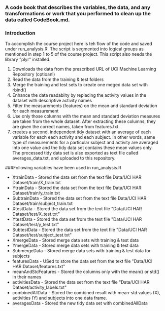### A code book that describes the variables, the data, and any transformations or work that you performed to clean up the data called CodeBook.md.

### Introduction

To accomplish the course project here is teh flow of the code and saved under run_analysis.R. The script is segmented into logical groups as mentioned in step 1 to 5 of the course project. This script also needs the library "plyr" installed.

1. Downloads the data from the prescribed URL of UCI Machine Learning Repository (optioanl)
2. Read the data from the training & test folders 
3. Merge the training and test sets to create one meged data set with rbind() 
4. Enhance the data readabilty by replacing the activity  values in the dataset with descriptive activity names
5. Filter the measurements (features) on the mean and standard deviation for each measurement
6. Use only those columns with the mean and standard deviation measures are taken from the whole dataset. After extracting these columns, they are given the correct names, taken from features.txt. 
7. creates a second, independent tidy dataset with an average of each variable for each each activity and each subject. In other words, same type of measurements for a particular subject and activity are averaged into one value and the tidy data set contains these mean values only. The processed tidy data set is also exported as text file called averages_data.txt, and uploaded to this repository.


###Following variables have been used in run_analysis.R

* XtrainData - Stored the data set from the text file Data/UCI HAR Dataset/train/X_train.txt
* YtrainData - Stored the data set from the text file Data/UCI HAR Dataset/train/y_train.txt
* SubtrainData - Stored the data set from the text file Data/UCI HAR Dataset/train/subject_train.txt
* XtestData - Stored the data set from the text file "Data/UCI HAR Dataset/test/X_test.txt"
* YtestData - Stored the data set from the text file  "Data/UCI HAR Dataset/test/y_test.txt"
* SubtestData - Stored the data set from the text file "Data/UCI HAR Dataset/test/subject_test.txt"
* XmergeData - Stored merge data sets with training & test data
* YmergeData - Stored merge data sets with training & test data 
* SubmergeData - Stored merge data sets with training & test data for subjects 
* featuresData - USed to store the data set from the text file "Data/UCI HAR Dataset/features.txt"
* meanAndStdFeatures - Stored the columns only with the mean() or std() in their names 
* activitiesData - Stored the data set from the text file "Data/UCI HAR Dataset/activity_labels.txt"
* combinedAllData - Stored the combined result with mean-std values (X), activities (Y) and subjects into one data frame.  
* averagesData - Stored the new tidy data set with combinedAllData
